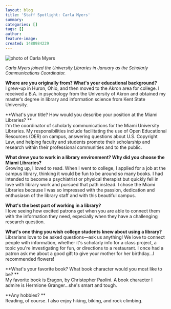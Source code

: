 ```yaml
---
layout: blog
title: 'Staff Spotlight: Carla Myers'
summary:
categories: []
tags: []
author:
feature-image:
created: 1488984229
---
```

![photo of Carla Myers](/images/post-images/16-StaffProfile-Myers.png)

_<span style="font-size:13.3333px">Carla Myers joined the University Libraries in January as the Scholarly Communications Coordinator.</span>_

**Where are you originally from? What's your educational background?**  
I grew-up in Huron, Ohio, and then moved to the Akron area for college. I received a B.A. in psychology from the University of Akron and obtained my master’s degree in library and information science from Kent State University. 

**What's your title? How would you describe your position at the Miami Libraries? **  
I'm the coordinator of scholarly communications for the Miami University Libraries. My responsibilities include facilitating the use of Open Educational Resources (OER) on campus, answering questions about U.S. Copyright Law, and helping faculty and students promote their scholarship and research within their professional communities and to the public.

**What drew you to work in a library environment? Why did you choose the Miami Libraries?**  
Growing up, I loved to read. When I went to college, I applied for a job at the campus library, thinking it would be fun to be around so many books. I had intended to become a psychiatrist or physical therapist but quickly fell in love with library work and pursued that path instead. I chose the Miami Libraries because I was so impressed with the passion, dedication and enthusiasm of the library staff and with this beautiful campus.

**What's the best part of working in a library?**  
I love seeing how excited patrons get when you are able to connect them with the information they need, especially when they have a challenging research question. 

**What's one thing you wish college students knew about using a library?**  
Librarians love to be asked questions—ask us anything! We love to connect people with information, whether it's scholarly info for a class project, a topic you're investigating for fun, or directions to a restaurant. I once had a patron ask me about a good gift to give your mother for her birthday...I recommended flowers!

**What's your favorite book? What book character would you most like to be? **  
My favorite book is Eragon, by Christopher Paolini. A book character I admire is Hermione Granger...she's smart and tough.

**Any hobbies? **  
Reading, of course. I also enjoy hiking, biking, and rock climbing.
